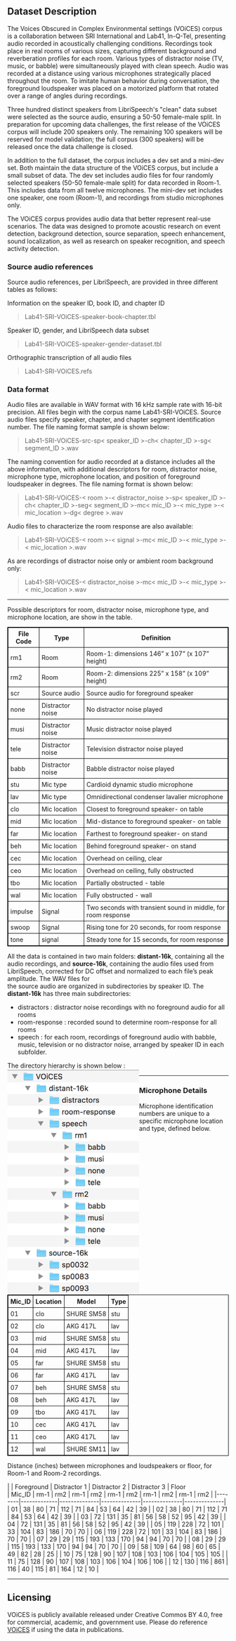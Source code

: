 ## Dataset Description

The Voices Obscured in Complex Environmental settings (VOiCES) corpus is a collaboration between
SRI International and Lab41, In-Q-Tel, presenting audio
recorded in acoustically challenging conditions. Recordings took place in real rooms of
various sizes, capturing different background and reverberation profiles for each
room. Various types of distractor noise (TV, music, or babble) were simultaneously
played with clean speech. Audio was recorded at a distance using various microphones
strategically placed throughout the room. To imitate human behavior during conversation,
the foreground loudspeaker was placed on a motorized platform that rotated over a range of angles during recordings.

Three hundred distinct speakers from LibriSpeech's "clean" data subset were selected as the source audio, ensuring a 50-50 female-male split. In preparation for
upcoming data challenges, the first release of the VOiCES corpus will include 200 speakers only. The remaining 100 speakers will be reserved for model validation; the full corpus
(300 speakers) will be released once the data challenge is closed.  

In addition to the full dataset, the corpus includes a dev set and a mini-dev set. Both maintain the data structure of the VOiCES corpus, but include a small subset of data. The dev set includes audio files for four randomly selected speakers (50-50 female-male split) for data recorded in Room-1. This includes data from all twelve microphones. The mini-dev set includes one speaker, one room (Room-1), and recordings from studio microphones only.

The VOiCES corpus provides audio data that better represent real-use scenarios. The data was designed to promote acoustic research on
event detection, background detection, source separation, speech enhancement, sound localization, as well as research on speaker
recognition, and speech activity detection.    

### Source audio references

Source audio references, per LibriSpeech, are provided in three different tables as follows:  

Information on the speaker ID, book ID, and chapter ID
> Lab41-SRI-VOiCES-speaker-book-chapter.tbl

Speaker ID, gender, and LibriSpeech data subset
> Lab41-SRI-VOiCES-speaker-gender-dataset.tbl

Orthographic transcription of all audio files
> Lab41-SRI-VOiCES.refs


### Data format

Audio files are available in WAV format with 16 kHz sample rate with 16-bit precision. All files begin with the corpus name Lab41-SRI-VOiCES. Source audio files specify speaker, chapter, and chapter segment identification number. The file naming format sample is shown below:
> Lab41-SRI-VOiCES-src-sp< speaker_ID >-ch< chapter_ID >-sg< segment_ID >.wav

The naming convention for audio recorded at a distance includes all the above information, with additional descriptors for room, distractor noise, microphone type, microphone location, and position of foreground loudspeaker in degrees. The file naming format is shown below:
> Lab41-SRI-VOiCES-< room >-< distractor_noise >-sp< speaker_ID >-ch< chapter_ID >-seg< segment_ID >-mc< mic_ID >-< mic_type >-< mic_location >-dg< degree >.wav

Audio files to characterize the room response are also available:
> Lab41-SRI-VOiCES-< room >-< signal >-mc< mic_ID >-< mic_type >-< mic_location >.wav

As are recordings of distractor noise only or ambient room background only:
> Lab41-SRI-VOiCES-< distractor_noise >-mc< mic_ID >-< mic_type >-< mic_location >.wav

---
Possible descriptors for room, distractor noise, microphone type, and microphone location, are show in the table.

<style>
table, th, td {
    border: 1px solid black;
}
th, td {
    padding: 5px;
}
</style>

| File Code        | Type               | Definition                                                            
|------------------|--------------------|-------------------------------------------------------|
| rm1              | Room | Room-1: dimensions 146” x 107” (x 107” height)                             |
| rm2              | Room | Room-2: dimensions 225” x 158” (x 109” height)                             |
| scr              | Source audio       | Source audio for foreground speaker                                        |
| none             | Distractor noise   | No distractor noise played                                                 |
| musi             | Distractor noise   | Music distractor noise played                                              |
| tele             | Distractor noise   | Television distractor noise played                                         |
| babb             | Distractor noise   | Babble distractor noise played                                             |
| stu              | Mic type           | Cardioid dynamic studio microphone                                         |
| lav              | Mic type           | Omnidirectional condenser lavalier microphone                              |
| clo              | Mic location       | Closest to foreground speaker- on table                                    |
| mid              | Mic location       | Mid-distance to foreground speaker- on table                               |
| far              | Mic location       | Farthest to foreground speaker- on stand                                   |
| beh              | Mic location       | Behind foreground speaker- on stand                                        |
| cec              | Mic location       | Overhead on ceiling, clear                                                 |
| ceo              | Mic location       | Overhead on ceiling, fully obstructed                                      |
| tbo              | Mic location       | Partially obstructed - table                                               |
| wal              | Mic location       | Fully obstructed - wall                                                    |
| impulse          | Signal             | Two seconds with transient sound in middle, for room response              |
| swoop            | Signal             | Rising tone for 20 seconds, for room response                              |
| tone             | signal             | Steady tone for 15 seconds, for room response                              |  

All the data is contained in two main folders: **distant-16k**, containing all the audio recordings, and **source-16k**, containing
the audio files used from LibriSpeech, corrected for DC offset and normalized to each file’s peak amplitude. The WAV files for  
the source audio are organized in subdirectories by speaker ID. The **distant-16k** has three main subdirectories:
- distractors : distractor noise recordings with no foreground audio for all rooms
- room-response : recorded sound to determine room-response for all rooms
- speech : for each room, recordings of foreground audio with babble, music, television or no distractor noise, arranged by
speaker ID in each subfolder.  

The directory hierarchy is shown below :
<img align="left" width="300" src="/images/VOiCES_directory_structure.png">

---
### Microphone Details

Microphone identification numbers are unique to a specific microphone location and type, defined below.

<style>
table, th, td {
    border: 1px solid black;
}
th, td {
    padding: 5px;
}
</style>

| Mic_ID | Location  | Model      | Type
|--------|-----------|------------|-------|
| 01     | clo       | SHURE SM58 | stu   |
| 02     | clo       | AKG 417L   | lav   |
| 03     | mid       | SHURE SM58 | stu   |
| 04     | mid       | AKG 417L   | lav   |
| 05     | far       | SHURE SM58 | stu   |
| 06     | far       | AKG 417L   | lav   |
| 07     | beh       | SHURE SM58 | stu   |
| 08     | beh       | AKG 417L   | lav   |
| 09     | tbo       | AKG 417L   | lav   |
| 10     | cec       | AKG 417L   | lav   |
| 11     | ceo       | AKG 417L   | lav   |
| 12     | wal       | SHURE SM11 | lav   |  

Distance (inches) between microphones and loudspeakers or floor, for Room-1 and Room-2 recordings.

<style>
table, th, td {
    border: 1px solid black;
}
th, td {
    padding: 5px;
}
</style>

|        | Foreground  | Distractor 1 | Distractor 2 | Distractor 3 |     Floor   
| Mic_ID | rm-1 | rm2  | rm-1 | rm2   | rm-1 | rm2   | rm-1 | rm2   | rm-1 | rm2   |
|--------|-------------|--------------|--------------|--------------|--------------|
| 01     | 38   | 80   | 71   | 112   | 71   | 84    |   53 | 64    | 42   | 39    |
| 02     | 38   | 80   | 71   | 112   | 71   | 84    |   53 | 64    | 42   | 39    |
| 03     | 72   | 131  | 35   | 81    | 56   | 58    |   52 | 95    | 42   | 39    |
| 04     | 72   | 131  | 35   | 81    | 56   | 58    |   52 | 95    | 42   | 39    |
| 05     | 119  | 228  | 72   | 101   | 33   | 104   |   83 | 186   | 70   | 70    |
| 06     | 119  | 228  | 72   | 101   | 33   | 104   |   83 | 186   | 70   | 70    |
| 07     | 29   | 29   | 115  | 193   | 133  | 170   |   94 | 94    | 70   | 70    |
| 08     | 29   | 29   | 115  | 193   | 133  | 170   |   94 | 94    | 70   | 70    |
| 09     | 58   | 109  | 64   | 98    | 60   | 65    |   49 | 82    | 28   | 25    |
| 10     | 75   | 128  | 90   | 107   | 108  | 103   |  106 | 104   | 105  | 105   |
| 11     | 75   | 128  | 90   | 107   | 108  | 103   |  106 | 104   | 106  | 106   |
| 12     | 130  | 116  | 861  | 116   | 40   | 115   |   81 | 164   | 12   | 10    |


---

## Licensing

VOiCES is publicly available released under Creative Commos BY 4.0, free for commercial, academic, and
government use. Please do reference [VOiCES](https://arxiv.org/abs/1804.05053) if using the data in
publications.
